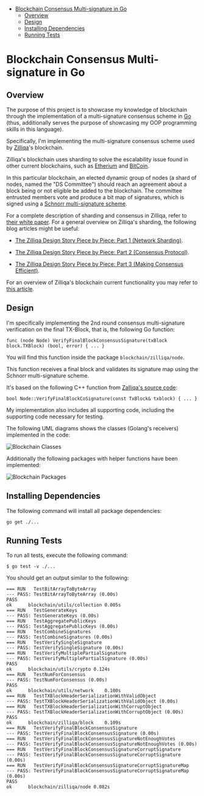<!-- TOC depthFrom:1 depthTo:6 withLinks:1 updateOnSave:1 orderedList:0 -->

- [Blockchain Consensus Multi-signature in Go](#blockchain-consensus-multi-signature-in-go)
	- [Overview](#overview)
	- [Design](#design)
	- [Installing Dependencies](#installing-dependencies)
	- [Running Tests](#running-tests)

<!-- /TOC -->

# Blockchain Consensus Multi-signature in Go

## Overview

The purpose of this project is to showcase my knowledge of blockchain through the implementation of a multi-signature consensus scheme in [Go](https://golang.org/) (thus, additionally serves the purpose of showcasing my OOP programming skills in this language).

Specifically, I'm implementing the multi-signature consensus scheme used by [Zilliqa](https://zilliqa.com/)'s blockchain.

Zilliqa's blockchain uses sharding to solve the escalability issue found in other current blockchains, such as [Etherium](https://www.ethereum.org/) and [BitCoin](https://bitcoin.org/en/).

In this particular blockchain, an elected dynamic group of nodes (a shard of nodes, named the "DS Committee") should reach an agreement about a block being or not eligible be added to the blockchain. The committee entrusted members vote and produce a bit map of signatures, which is signed using a [Schnorr multi-signature scheme](https://medium.com/@blairlmarshall/signature-verification-multi-signatures-19886fafe97b).

For a complete description of sharding and consensus in Zilliqa, refer to [their white paper](https://docs.zilliqa.com/whitepaper.pdf). For a general overview on Zilliqa's sharding, the following blog articles might be useful:

- [The Zilliqa Design Story Piece by Piece: Part 1 (Network Sharding)](https://blog.zilliqa.com/https-blog-zilliqa-com-the-zilliqa-design-story-piece-by-piece-part1-d9cb32ea1e65).

- [The Zilliqa Design Story Piece by Piece: Part 2 (Consensus Protocol)](https://blog.zilliqa.com/the-zilliqa-design-story-piece-by-piece-part-2-consensus-protocol-e38f6bf566e3).

- [The Zilliqa Design Story Piece by Piece: Part 3 (Making Consensus Efficient)](https://blog.zilliqa.com/the-zilliqa-design-story-piece-by-piece-part-3-making-consensus-efficient-7a9c569a8f0e).


For an overview of Zilliqa's blockchain current functionality you may refer to [this article](https://www.coinbureau.com/review/zilliqa-zil/).

## Design

I'm specifically implementing the 2nd round consensus multi-signature verification on the final TX-Block, that is, the following Go function:

    func (node Node) VerifyFinalBlockConsensusSignature(txBlock block.TXBlock) (bool, error) { ... }

You will find this function inside the package `blockchain/zilliqa/node`.

This function receives a final block and validates its signature map using the Schnorr multi-signature scheme.

It's based on the following C++ function from [Zalliqa's source code](https://github.com/Zilliqa/Zilliqa/tree/master/src/libNode):

    bool Node::VerifyFinalBlockCoSignature(const TxBlock& txblock) { ... }

My implementation also includes all supporting code, including the supporting code necessary for testing.

The following UML diagrams shows the classes (Golang's receivers) implemented in the code:

![Blockchain Classes](http://www.plantuml.com/plantuml/proxy?cache=no&src=https://raw.githubusercontent.com/marciogualtieri/blockchain/master/uml/classes.plantuml)

Additionally the following packages with helper functions have been implemented:

![Blockchain Packages](http://www.plantuml.com/plantuml/proxy?cache=no&src=https://raw.githubusercontent.com/marciogualtieri/blockchain/master/uml/packages.plantuml)

## Installing Dependencies

The following command will install all package dependencies:

    go get ./...

## Running Tests

To run all tests, execute the following command:

    $ go test -v ./...

You should get an output similar to the following:

    === RUN   TestBitArrayToByteArray
    --- PASS: TestBitArrayToByteArray (0.00s)
    PASS
    ok  	blockchain/utils/collection	0.005s
    === RUN   TestGenerateKeys
    --- PASS: TestGenerateKeys (0.00s)
    === RUN   TestAggregatePublicKeys
    --- PASS: TestAggregatePublicKeys (0.00s)
    === RUN   TestCombineSignatures
    --- PASS: TestCombineSignatures (0.00s)
    === RUN   TestVerifySingleSignature
    --- PASS: TestVerifySingleSignature (0.00s)
    === RUN   TestVerifyMultiplePartialSignature
    --- PASS: TestVerifyMultiplePartialSignature (0.00s)
    PASS
    ok  	blockchain/utils/crypto	0.124s
    === RUN   TestNumForConsensus
    --- PASS: TestNumForConsensus (0.00s)
    PASS
    ok  	blockchain/utils/network	0.100s
    === RUN   TestTXBlockHeaderSerializationWithValidObject
    --- PASS: TestTXBlockHeaderSerializationWithValidObject (0.00s)
    === RUN   TestTXBlockHeaderSerializationWithCorruptObject
    --- PASS: TestTXBlockHeaderSerializationWithCorruptObject (0.00s)
    PASS
    ok  	blockchain/zilliqa/block	0.109s
    === RUN   TestVerifyFinalBlockConsensusSignature
    --- PASS: TestVerifyFinalBlockConsensusSignature (0.00s)
    === RUN   TestVerifyFinalBlockConsensusSignatureNotEnoughVotes
    --- PASS: TestVerifyFinalBlockConsensusSignatureNotEnoughVotes (0.00s)
    === RUN   TestVerifyFinalBlockConsensusSignatureCorruptSignature
    --- PASS: TestVerifyFinalBlockConsensusSignatureCorruptSignature (0.00s)
    === RUN   TestVerifyFinalBlockConsensusSignatureCorruptSignatureMap
    --- PASS: TestVerifyFinalBlockConsensusSignatureCorruptSignatureMap (0.00s)
    PASS
    ok  	blockchain/zilliqa/node	0.082s

